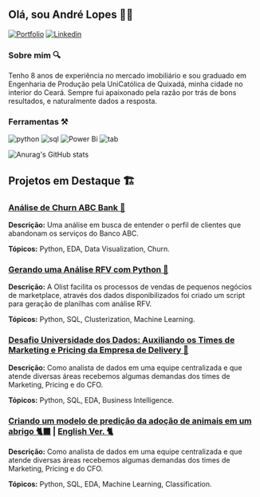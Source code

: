 ## Olá, sou André Lopes 👨‍💻
[![Portfolio](https://img.shields.io/badge/Medium-12100E?style=for-the-badge&logo=medium&logoColor=white)]([https://bit.ly/portfolio_andreluizls1](https://medium.com/@datalopes1)) [![Linkedin](https://img.shields.io/badge/LinkedIn-0077B5?style=for-the-badge&logo=linkedin&logoColor=white)](https://www.linkedin.com/in/andreluizls1/) 

### Sobre mim 🔍
Tenho 8 anos de experiência no mercado imobiliário e sou graduado em Engenharia de Produção pela UniCatólica de Quixadá, minha cidade no interior do Ceará. Sempre fui apaixonado pela razão por trás de bons resultados, e naturalmente dados a resposta. 

### Ferramentas ⚒️
![python](https://img.shields.io/badge/Python-3776AB?style=for-the-badge&logo=python&logoColor=white) ![sql](https://img.shields.io/badge/PostgreSQL-316192?style=for-the-badge&logo=postgresql&logoColor=white) ![Power Bi](https://img.shields.io/badge/power_bi-F2C811?style=for-the-badge&logo=powerbi&logoColor=black) ![tab](https://img.shields.io/badge/Tableau-E97627?style=for-the-badge&logo=Tableau&logoColor=white)

![Anurag's GitHub stats](https://github-readme-stats.vercel.app/api?username=datalopes1&show_icons=true&theme=dracula)

## Projetos em Destaque 🏗️
### [Análise de Churn ABC Bank 🏦](https://github.com/datalopes1/bankabc_churn/)
**Descrição:** Uma análise em busca de entender o perfil de clientes que abandonam os serviços do Banco ABC. 

**Tópicos:** Python, EDA, Data Visualization, Churn. 
### [Gerando uma Análise RFV com Python 🏪](https://github.com/datalopes1/olist_rfv)
**Descrição:** A Olist facilita os processos de vendas de pequenos negócios de marketplace, através dos dados disponibilizados foi criado um script para geração de planilhas com análise RFV.

**Tópicos:** Python, SQL, Clusterization, Machine Learning.  
### [Desafio Universidade dos Dados: Auxiliando os Times de Marketing e Pricing da Empresa de Delivery 🛵](https://github.com/datalopes1/desafio_delivery/)
**Descrição:** Como analista de dados em uma equipe centralizada e que atende diversas áreas recebemos algumas demandas dos times de Marketing, Pricing e do CFO.

**Tópicos:** Python, SQL, EDA, Business Intelligence. 
### [Criando um modelo de predição da adoção de animais em um abrigo 🐈‍⬛](https://github.com/datalopes1/pet_adoption) | [English Ver. 🐈](https://www.kaggle.com/code/andreluizls1/predicting-pet-adoption-with-machine-learning) 
**Descrição:** Como analista de dados em uma equipe centralizada e que atende diversas áreas recebemos algumas demandas dos times de Marketing, Pricing e do CFO.

**Tópicos:** Python, SQL, EDA, Machine Learning, Classification.
